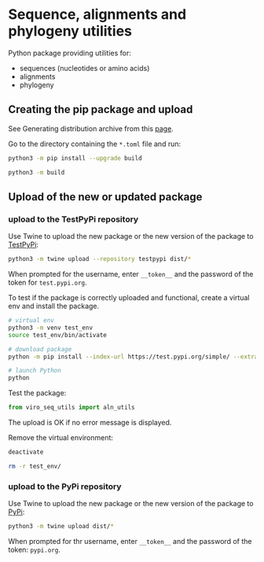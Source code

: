 # Sequence, alignments and phylogeny utilities

Python package providing utilities for:
- sequences (nucleotides or amino acids)
- alignments
- phylogeny

## Creating the pip package and upload

See Generating distribution archive from this [page](https://packaging.python.org/tutorials/packaging-projects/).

Go to the directory containing the `*.toml` file and run:
```bash
python3 -m pip install --upgrade build

python3 -m build
```

## Upload of the new or updated package

### upload to the TestPyPi repository

Use Twine to upload the new package or the new version of the package to [TestPyPi](https://test.pypi.org/):
```bash
python3 -m twine upload --repository testpypi dist/*
```
When prompted for the username, enter `__token__` and the password of the token for `test.pypi.org`.

To test if the package is correctly uploaded and functional, create a virtual env and install the package.

```bash
# virtual env
python3 -m venv test_env
source test_env/bin/activate

# download package
python -m pip install --index-url https://test.pypi.org/simple/ --extra-index-url https://pypi.org/simple viro-seq-utils

# launch Python
python
``` 

Test the package:
```python
from viro_seq_utils import aln_utils
```
The upload is OK if no error message is displayed.

Remove the virtual environment:
```bash
deactivate

rm -r test_env/
```

### upload to the PyPi repository

Use Twine to upload the new package or the new version of the package to [PyPi](https://pypi.org/):
```bash
python3 -m twine upload dist/*
```

When prompted for thr username, enter `__token__` and the password of the token: `pypi.org`.

